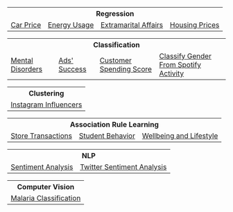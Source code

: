 <table>
  <tr>
    <th colspan="4">Regression</th>
  </tr>
  <tr>
    <td><a href="https://github.com/MarcDagher/Machine-Learning-Practice/tree/main/Regression/Predict%20Car%20Price">Car Price</a></td>
    <td><a href="https://github.com/MarcDagher/Machine-Learning-Practice/tree/main/Regression/Predict%20Energy%20Usage">Energy Usage</a></td>
    <td><a href="https://github.com/MarcDagher/Machine-Learning-Practice/blob/main/Regression/Predict%20Extramarital%20Affairs">Extramarital Affairs</a></td>
    <td><a href="https://github.com/MarcDagher/Machine-Learning-Practice/tree/main/Regression/Predict%20Housing%20Prices">Housing Prices</a></td>
  </tr>
</table>

<table>
  <tr>
    <th colspan="4">Classification</th>
  </tr>
  <tr>
    <td><a href="https://github.com/MarcDagher/Machine-Learning-Practice/tree/main/Classification/Classify%20Mental%20Disorders">Mental Disorders</a></td>
    <td><a href="https://github.com/MarcDagher/Machine-Learning-Practice/tree/main/Classification/Predict%20Ads'%20Success">Ads' Success</a></td>
    <td><a href="https://github.com/MarcDagher/Machine-Learning-Practice/tree/main/Classification/Predict%20Customer%20Spending%20Score">Customer Spending Score</a></td>
    <td><a href="https://github.com/MarcDagher/Machine-Learning-Practice/tree/main/Classification/Predict%20Gender%20From%20Spotify%20Activity">Classify Gender From Spotify Activity</a></td>
  </tr>
</table>

<table>
  <tr>
    <th colspan="4">Clustering</th>
  </tr>
  <tr>
    <td><a href="https://github.com/MarcDagher/Machine-Learning-Practice/tree/main/Clustering/Instagram%20Influencers">Instagram Influencers</a></td>
  </tr>
</table>

<table>
  <tr>
    <th colspan="4">Association Rule Learning</th>
  </tr>
  <tr>
    <td><a href="https://github.com/MarcDagher/Machine-Learning-Practice/tree/main/Association%20Rule%20Learning/Store%20Data">Store Transactions</a></td>
    <td><a href="https://github.com/MarcDagher/Machine-Learning-Practice/tree/main/Association%20Rule%20Learning/Student%20Behavior">Student Behavior</a></td>
    <td><a href="https://github.com/MarcDagher/Machine-Learning-Practice/tree/main/Association%20Rule%20Learning/Wellbeing%20And%20Lifestyle">Wellbeing and Lifestyle</a></td>
  </tr>
</table>

<table>
  <tr>
    <th colspan="4">NLP</th>
  </tr>
  <tr>
    <td><a href="https://github.com/MarcDagher/Machine-Learning-Practice/tree/main/NLP/Emotions(Sentiment%20Analysis)">Sentiment Analysis</a></td>
    <td><a href="https://github.com/MarcDagher/Machine-Learning-Practice/tree/main/NLP/Twitter%20Sentiment%20Analysis">Twitter Sentiment Analysis</a></td>
  </tr>
</table>

<table>
  <tr>
    <th colspan="4">Computer Vision</th>
  </tr>
  <tr>
    <td><a href="https://github.com/MarcDagher/Machine-Learning-Practice/tree/main/Computer%20Vision/Classify%20Malaria%20Detection">Malaria Classification</a></td>
  </tr>
</table>
